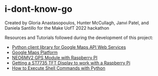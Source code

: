 # i-dont-know-go
Created by Gloria Anastasopoulos, Hunter McCullagh, Janvi Patel, and Daniela Santillo for the Make UofT 2022 hackathon

Resources and Tutorials followed during the development of this project:
- [Python client library for Google Maps API Web Services](https://github.com/googlemaps/google-maps-services-python)
- [Google Maps Platform](https://developers.google.com/maps)
- [NEO6MV2 GPS Module with Raspberry PI](https://www.xarg.org/2016/06/neo6mv2-gps-module-with-raspberry-pi/)
- [Getting a ST7735 TFT Display to work with a Raspberry Pi](https://jakew.me/2018/01/19/st7735-pi)
- [How to Execute Shell Commands with Python](https://janakiev.com/blog/python-shell-commands/)
